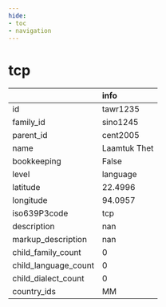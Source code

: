 ```yaml
---
hide:
- toc
- navigation
---
```

# tcp
|                      | info         |
|:---------------------|:-------------|
| id                   | tawr1235     |
| family_id            | sino1245     |
| parent_id            | cent2005     |
| name                 | Laamtuk Thet |
| bookkeeping          | False        |
| level                | language     |
| latitude             | 22.4996      |
| longitude            | 94.0957      |
| iso639P3code         | tcp          |
| description          | nan          |
| markup_description   | nan          |
| child_family_count   | 0            |
| child_language_count | 0            |
| child_dialect_count  | 0            |
| country_ids          | MM           |
